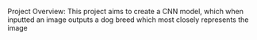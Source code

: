 Project Overview:
This project aims to create a CNN model, which when inputted an image outputs a dog breed which most closely represents the image
